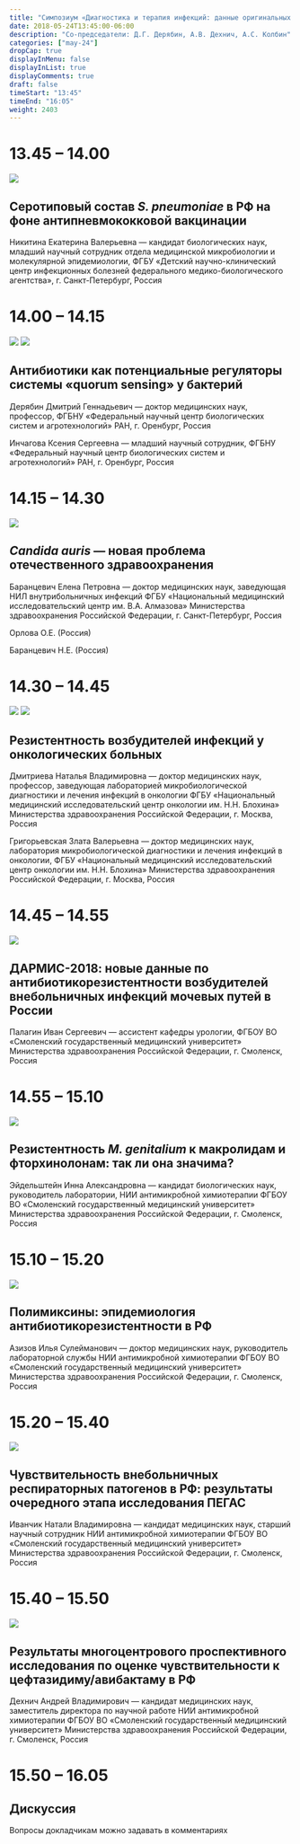 ```yaml
---
title: "Симпозиум «Диагностика и терапия инфекций: данные оригинальных исследований»"
date: 2018-05-24T13:45:00-06:00
description: "Со-председатели: Д.Г. Дерябин, А.В. Дехнич, А.С. Колбин"
categories: ["may-24"]
dropCap: true
displayInMenu: false
displayInList: true
displayComments: true
draft: false
timeStart: "13:45"
timeEnd: "16:05"
weight: 2403
---
```


<div class="card-container">
    <div class="event-card" >
        <div class="card-time-container-person">
            <h1>13.45 – 14.00</h1>
        </div>
        <div class="card-img-container-person">
            <picture>
                <img src="https://pp.userapi.com/c855332/v855332166/3ea4b/US5Ye3uDW4k.jpg" class="card-img-person">
            </picture>
        </div>
        <div class="card-body-person">
            <h2 class="card-title">Серотиповый состав <i>S. pneumoniae</i> в РФ на фоне антипневмококковой вакцинации</h2>
            <p class="card-text">Никитина Екатерина Валерьевна — кандидат биологических наук, младший научный сотрудник отдела медицинской микробиологии и молекулярной эпидемиологии, ФГБУ «Детский научно-клинический центр инфекционных болезней федерального медико-биологического агентства», г. Санкт-Петербург, Россия</p>
        </div>
    </div>
    <div class="event-card" >
        <div class="card-time-container-person">
            <h1>14.00 – 14.15</h1>
        </div>
        <div class="card-img-container-person">
            <picture>
                <img src="https://pp.userapi.com/c855332/v855332166/3e9d3/sUyle3MI_tg.jpg" class="card-img-person">
                <img src="https://pp.userapi.com/c855332/v855332166/3ea33/K7BERlQj8tQ.jpg" class="card-img-person">
            </picture>
        </div>
        <div class="card-body-person">
            <h2 class="card-title">Антибиотики как потенциальные регуляторы системы «quorum sensing» у бактерий</h2>
            <p class="card-text">Дерябин Дмитрий Геннадьевич — доктор медицинских наук, профессор, ФГБНУ «Федеральный научный центр биологических систем и агротехнологий» РАН, г. Оренбург, Россия</p>
            <p class="card-text">Инчагова Ксения Сергеевна — младший научный сотрудник, ФГБНУ «Федеральный научный центр биологических систем и агротехнологий» РАН, г. Оренбург, Россия</p>
        </div>
    </div>
    <div class="event-card" >
        <div class="card-time-container-person">
            <h1>14.15 – 14.30</h1>
        </div>
        <div class="card-img-container-person">
            <picture>
                <img src="https://pp.userapi.com/c855332/v855332166/3ea8b/wUVunP5kbZU.jpg" class="card-img-person">
            </picture>
        </div>
        <div class="card-body-person">
            <h2 class="card-title"><i>Candida auris</i> — новая проблема отечественного здравоохранения</h2>
            <p class="card-text">Баранцевич Елена Петровна — доктор медицинских наук, заведующая НИЛ внутрибольничных инфекций ФГБУ «Национальный медицинский исследовательский центр им. В.А. Алмазова» Министерства здравоохранения Российской Федерации, г. Санкт-Петербург, Россия</p>
            <p class="card-text">Орлова О.Е. (Россия)</p>
            <p class="card-text">Баранцевич Н.Е. (Россия)</p>
        </div>
    </div>
    <div class="event-card" >
        <div class="card-time-container-person">
            <h1>14.30 – 14.45</h1>
        </div>
        <div class="card-img-container-person">
            <picture>
                <img src="https://pp.userapi.com/c855332/v855332166/3ea6b/SOkyOoeW35Q.jpg" class="card-img-person">
                <img src="https://pp.userapi.com/c855332/v855332166/3eadb/Kbxe9bs6geQ.jpg" class="card-img-person">
            </picture>
        </div>
        <div class="card-body-person">
            <h2 class="card-title">Резистентность возбудителей инфекций у онкологических больных</h2>
            <p class="card-text">Дмитриева Наталья Владимировна — доктор медицинских наук, профессор, заведующая лабораторией микробиологической диагностики и лечения инфекций в онкологии ФГБУ «Национальный медицинский исследовательский центр онкологии им. Н.Н. Блохина» Министерства здравоохранения Российской Федерации, г. Москва, Россия</p>
            <p class="card-text">Григорьевская Злата Валерьевна — доктор медицинских наук, лаборатория микробиологической диагностики и лечения инфекций в онкологии, ФГБУ «Национальный медицинский исследовательский центр онкологии им. Н.Н. Блохина» Министерства здравоохранения Российской Федерации, г. Москва, Россия</p>
        </div>
            </div>
         <div class="event-card" >
        <div class="card-time-container-person">
            <h1>14.45 – 14.55</h1>
        </div>
        <div class="card-img-container-person">
            <picture>
                <img src="https://pp.userapi.com/c855332/v855332166/3e9f3/D8QSyGjBpdg.jpg" class="card-img-person">
            </picture>
        </div>
        <div class="card-body-person">
            <h2 class="card-title">ДАРМИС-2018: новые данные по антибиотикорезистентности возбудителей внебольничных инфекций мочевых путей в России</h2>
            <p class="card-text">Палагин Иван Сергеевич — ассистент кафедры урологии, ФГБОУ ВО «Смоленский государственный медицинский университет» Министерства здравоохранения Российской Федерации, г. Смоленск, Россия</p>
        </div>
            </div>
               <div class="event-card" >
        <div class="card-time-container-person">
            <h1>14.55 – 15.10</h1>
        </div>
        <div class="card-img-container-person">
            <picture>
                <img src="https://pp.userapi.com/c845221/v845221818/200382/1JX-pafh5uk.jpg" class="card-img-person">
            </picture>
        </div>
        <div class="card-body-person">
            <h2 class="card-title">Резистентность <i>M. genitalium</i> к макролидам и фторхинолонам: так ли она значима?</h2>
            <p class="card-text">Эйдельштейн Инна Александровна — кандидат биологических наук, руководитель лаборатории, НИИ антимикробной химиотерапии ФГБОУ ВО «Смоленский государственный медицинский университет» Министерства здравоохранения Российской Федерации, г. Смоленск, Россия</p>
        </div>
            </div>
               <div class="event-card" >
        <div class="card-time-container-person">
            <h1>15.10 – 15.20</h1>
        </div>
        <div class="card-img-container-person">
            <picture>
                <img src="https://pp.userapi.com/c855332/v855332166/3e96b/AKM_hLXQ0BI.jpg" class="card-img-person">
            </picture>
        </div>
        <div class="card-body-person">
            <h2 class="card-title">Полимиксины: эпидемиология антибиотикорезистентности в РФ</h2>
            <p class="card-text">Азизов Илья Сулейманович — доктор медицинских наук, руководитель лабораторной службы НИИ антимикробной химиотерапии ФГБОУ ВО «Смоленский государственный медицинский университет» Министерства здравоохранения Российской Федерации, г. Смоленск, Россия</p>
        </div>
            </div>
               <div class="event-card" >
        <div class="card-time-container-person">
            <h1>15.20 – 15.40</h1>
        </div>
        <div class="card-img-container-person">
            <picture>
                <img src="https://pp.userapi.com/c855332/v855332166/3e9e3/X2lO3FcejAE.jpg" class="card-img-person">
            </picture>
        </div>
        <div class="card-body-person">
            <h2 class="card-title">Чувствительность внебольничных респираторных патогенов в РФ: результаты очередного этапа исследования ПЕГАС</h2>
            <p class="card-text">Иванчик Натали Владимировна — кандидат медицинских наук, старший научный сотрудник НИИ антимикробной химиотерапии ФГБОУ ВО «Смоленский государственный медицинский университет» Министерства здравоохранения Российской Федерации, г. Смоленск, Россия</p>
        </div>
            </div>
               <div class="event-card" >
        <div class="card-time-container-person">
            <h1>15.40 – 15.50</h1>
        </div>
        <div class="card-img-container-person">
            <picture>
                <img src="https://pp.userapi.com/c855632/v855632477/3f55a/zuTAnxrFrwY.jpg" class="card-img-person">
            </picture>
        </div>
        <div class="card-body-person">
            <h2 class="card-title">Результаты многоцентрового проспективного исследования по оценке чувствительности к цефтазидиму/авибактаму в РФ</h2>
            <p class="card-text">Дехнич Андрей Владимирович — кандидат медицинских наук, заместитель директора по научной работе НИИ антимикробной химиотерапии ФГБОУ ВО «Смоленский государственный медицинский университет» Министерства здравоохранения Российской Федерации, г. Смоленск, Россия</p>
        </div>
            </div>
      <div class="event-card" >
        <div class="card-time-container-person-no-picture">
            <h1>15.50 – 16.05</h1>
        </div>
        <div class="card-body-person">
            <h2 class="card-title">Дискуссия</h2>
            <p class="card-text">Вопросы докладчикам можно задавать в комментариях</p>
        </div>
    </div>
</div>
